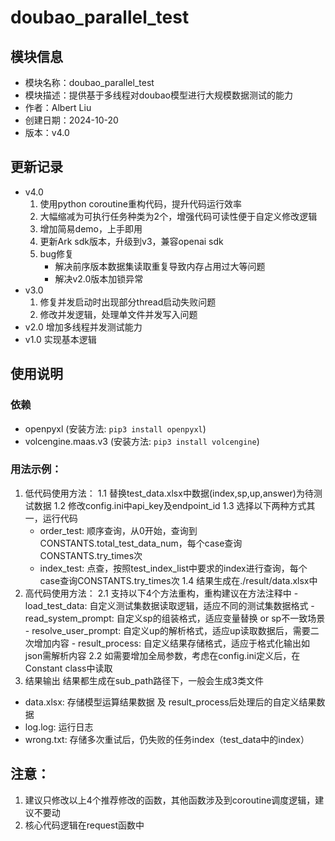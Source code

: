 
# doubao_parallel_test

## 模块信息
- 模块名称：doubao_parallel_test
- 模块描述：提供基于多线程对doubao模型进行大规模数据测试的能力
- 作者：Albert Liu
- 创建日期：2024-10-20
- 版本：v4.0

## 更新记录
- v4.0
    1. 使用python coroutine重构代码，提升代码运行效率
    2. 大幅缩减为可执行任务种类为2个，增强代码可读性便于自定义修改逻辑
    3. 增加简易demo，上手即用
    4. 更新Ark sdk版本，升级到v3，兼容openai sdk
    5. bug修复
       - 解决前序版本数据集读取重复导致内存占用过大等问题
       - 解决v2.0版本加锁异常
- v3.0
    1. 修复并发启动时出现部分thread启动失败问题
    2. 修改并发逻辑，处理单文件并发写入问题
- v2.0 增加多线程并发测试能力
- v1.0 实现基本逻辑

## 使用说明
### 依赖
- openpyxl (安装方法: `pip3 install openpyxl`)
- volcengine.maas.v3 (安装方法: `pip3 install volcengine`)

### 用法示例：
1. 低代码使用方法：
    1.1 替换test_data.xlsx中数据(index,sp,up,answer)为待测试数据
    1.2 修改config.ini中api_key及endpoint_id
    1.3 选择以下两种方式其一，运行代码
    - order_test: 顺序查询，从0开始，查询到CONSTANTS.total_test_data_num，每个case查询CONSTANTS.try_times次
    - index_test: 点查，按照test_index_list中要求的index进行查询，每个case查询CONSTANTS.try_times次
    1.4 结果生成在./result/data.xlsx中
2. 高代码使用方法：
    2.1 支持以下4个方法重构，重构建议在方法注释中
        - load_test_data: 自定义测试集数据读取逻辑，适应不同的测试集数据格式
        - read_system_prompt: 自定义sp的组装格式，适应变量替换 or sp不一致场景
        - resolve_user_prompt: 自定义up的解析格式，适应up读取数据后，需要二次增加内容
        - result_process: 自定义结果存储格式，适应于格式化输出如json需解析内容
    2.2 如需要增加全局参数，考虑在config.ini定义后，在Constant class中读取
3. 结果输出
结果都生成在sub_path路径下，一般会生成3类文件
- data.xlsx: 存储模型运算结果数据 及 result_process后处理后的自定义结果数据
- log.log: 运行日志
- wrong.txt: 存储多次重试后，仍失败的任务index（test_data中的index）

## 注意：
1. 建议只修改以上4个推荐修改的函数，其他函数涉及到coroutine调度逻辑，建议不要动
2. 核心代码逻辑在request函数中
